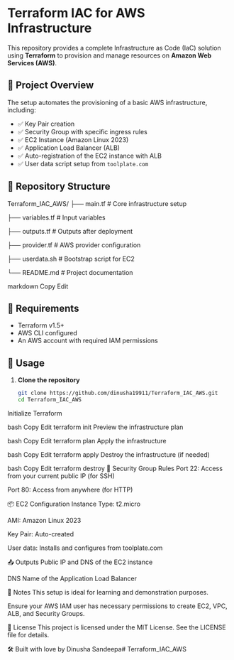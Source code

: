 # Terraform IAC for AWS Infrastructure

This repository provides a complete Infrastructure as Code (IaC) solution using **Terraform** to provision and manage resources on **Amazon Web Services (AWS)**.

## 🚀 Project Overview

The setup automates the provisioning of a basic AWS infrastructure, including:

- ✅ Key Pair creation  
- ✅ Security Group with specific ingress rules  
- ✅ EC2 Instance (Amazon Linux 2023)  
- ✅ Application Load Balancer (ALB)  
- ✅ Auto-registration of the EC2 instance with ALB  
- ✅ User data script setup from `toolplate.com`  

## 📁 Repository Structure

Terraform_IAC_AWS/
├── main.tf # Core infrastructure setup

├── variables.tf # Input variables

├── outputs.tf # Outputs after deployment

├── provider.tf # AWS provider configuration

├── userdata.sh # Bootstrap script for EC2

└── README.md # Project documentation

markdown
Copy
Edit

## 🧰 Requirements

- Terraform v1.5+
- AWS CLI configured
- An AWS account with required IAM permissions

## 🔧 Usage

1. **Clone the repository**
   ```bash
   git clone https://github.com/dinusha19911/Terraform_IAC_AWS.git
   cd Terraform_IAC_AWS
Initialize Terraform

bash
Copy
Edit
terraform init
Preview the infrastructure plan

bash
Copy
Edit
terraform plan
Apply the infrastructure

bash
Copy
Edit
terraform apply
Destroy the infrastructure (if needed)

bash
Copy
Edit
terraform destroy
🔐 Security Group Rules
Port 22: Access from your current public IP (for SSH)

Port 80: Access from anywhere (for HTTP)

📦 EC2 Configuration
Instance Type: t2.micro

AMI: Amazon Linux 2023

Key Pair: Auto-created

User data: Installs and configures from toolplate.com

📤 Outputs
Public IP and DNS of the EC2 instance

DNS Name of the Application Load Balancer

📌 Notes
This setup is ideal for learning and demonstration purposes.

Ensure your AWS IAM user has necessary permissions to create EC2, VPC, ALB, and Security Groups.

📄 License
This project is licensed under the MIT License. See the LICENSE file for details.

🛠️ Built with love by Dinusha Sandeepa# Terraform_IAC_AWS
